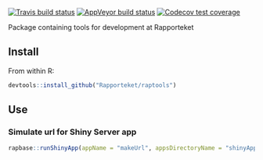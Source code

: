 
<!-- badges: start -->
[![Travis build status](https://travis-ci.org/Rapporteket/raptools.svg?branch=master)](https://travis-ci.org/Rapporteket/raptools)
[![AppVeyor build status](https://ci.appveyor.com/api/projects/status/github/Rapporteket/raptools?branch=master&svg=true)](https://ci.appveyor.com/project/Rapporteket/raptools)
[![Codecov test coverage](https://codecov.io/gh/Rapporteket/raptools/branch/master/graph/badge.svg)](https://codecov.io/gh/Rapporteket/raptools?branch=master)
<!-- badges: end -->

Package containing tools for development at Rapporteket

## Install
From within R:
```r
devtools::install_github("Rapporteket/raptools")
```


## Use

### Simulate url for Shiny Server app

```r
rapbase::runShinyApp(appName = "makeUrl", appsDirectoryName = "shinyApps", packageName = "raptools")
```
